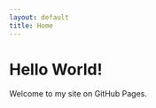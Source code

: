 ```yaml
---
layout: default
title: Home
---
```

<h1>Hello World!</h1>
<p>Welcome to my site on GitHub Pages.</p>

